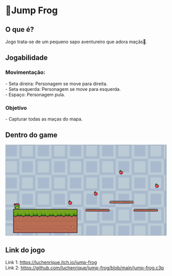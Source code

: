 <h1>🐸Jump Frog</h1>

<h2>O que é?</h2>
Jogo trata-se de um pequeno sapo aventureiro que adora maçãs🍎.

<h2>Jogabilidade</h2>
<h3> Movimentação:</h3>
- Seta direira: Personagem se move para direita. </br>
- Seta esquerda: Personagem se move para esquerda. </br>
- Espaço: Personagem pula.

<h3> Objetivo </h3>
- Capturar todas as maças do mapa.

<h2>Dentro do game</h2>
<a><img src="./prints/principal.png"></a>

<h2>Link do jogo</h2>

Link 1: https://luchenrique.itch.io/jump-frog </br>
Link 2: https://github.com/luchenrique/jump-frog/blob/main/jump-frog.c3p
